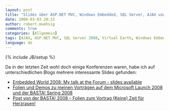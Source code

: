```yaml
---
layout: post
title: "Slides über ASP.NET MVC, Windows Embedded, SQL Server, AJAX usw."
date: 2008-03-03 20:22
author: robert.muehsig
comments: true
categories: [Allgemein]
tags: [AJAX, ASP.NET MVC, SQL Server 2008, Virtual Earth, Windows Embedded, Windows Live]
language: de
---
```

{% include JB/setup %}
<p>Da in der letzten Zeit wohl doch einige Konferenzen waren, habe ich auf unterschiedlichen Blogs mehrere interessante Slides gefunden:</p>  <ul>   <li><a href="http://blogs.msdn.com/frankpr/archive/2008/03/03/embedded-world-2008-my-talk-at-the-forum-slides-available.aspx">Embedded World 2008: My talk at the Forum - slides available</a></li>    <li><a href="http://blogs.msdn.com/walzenbach/archive/2008/03/03/folien-und-demos-zu-meinen-vortr-gen-auf-dem-microsoft-launch-2008-und-der-basta-spring-2008.aspx">Folien und Demos zu meinen Vortr&#228;gen auf dem Microsoft Launch 2008 und der BASTA! Spring 2008</a></li>    <li><a href="http://blogs.compactframework.de/Torsten.Weber/2008/03/03/Post+Von+Der+BASTA+2008+Ndash+Folien+Zum+Vortrag+Keine+Zeit+Fuumlr+Herzrasen.aspx">Post von der BASTA! 2008 &#8211; Folien zum Vortrag (Keine) Zeit f&#252;r Herzrasen!</a></li> </ul>
